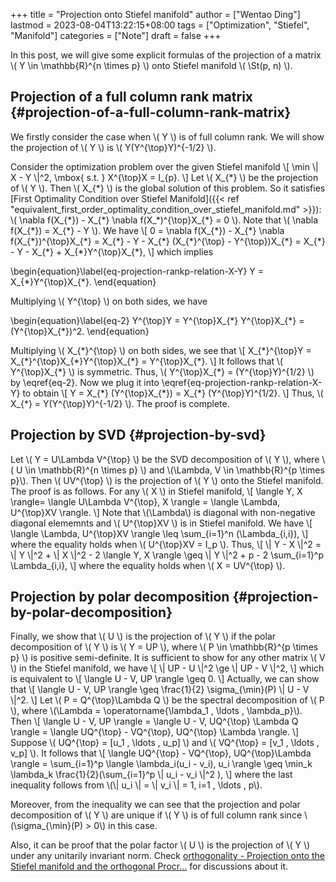 +++
title = "Projection onto Stiefel manifold"
author = ["Wentao Ding"]
lastmod = 2023-08-04T13:22:15+08:00
tags = ["Optimization", "Stiefel", "Manifold"]
categories = ["Note"]
draft = false
+++

In this post, we will give some explicit formulas of the projection of a matrix \\( Y \in \mathbb{R}^{n \times p} \\) onto Stiefel manifold \\( \St(p, n) \\).

<!--more-->


## Projection of a full column rank matrix {#projection-of-a-full-column-rank-matrix}

We firstly consider the case when \\( Y \\) is of full column rank. We will show the projection of \\( Y \\) is \\( Y(Y^{\top}Y)^{-1/2} \\).

Consider the optimization problem over the given Stiefel manifold
\\[
\min \\| X - Y \\|^2, \mbox{ s.t. } X^{\top}X = I\_{p}.
\\]
Let \\( X\_{\*} \\) be the projection of \\( Y \\). Then \\( X\_{\*} \\) is the global solution of this problem. So it satisfies [First Optimality Condition over Stiefel Manifold]({{< ref "equivalent_first_order_optimality_condition_over_stiefel_manifold.md" >}}):
\\( \nabla f(X\_{\*}) - X\_{\*} \nabla f(X\_\*)^{\top}X\_{\*} = 0 \\).
Note that \\( \nabla f(X\_{\*}) = X\_{\*} - Y \\). We have
\\[
0 = \nabla f(X\_{\*}) - X\_{\*} \nabla f(X\_{\*})^{\top}X\_{\*} = X\_{\*} - Y - X\_{\*} (X\_{\*}^{\top} - Y^{\top})X\_{\*} = X\_{\*} - Y - X\_{\*} + X\_{\*}Y^{\top}X\_{\*},
\\]
which implies

\begin{equation}\label{eq-projection-rankp-relation-X-Y}
 Y = X\_{\*}Y^{\top}X\_{\*}.
\end{equation}

Multiplying \\( Y^{\top} \\) on both sides, we have

\begin{equation}\label{eq-2}
 Y^{\top}Y = Y^{\top}X\_{\*} Y^{\top}X\_{\*} = (Y^{\top}X\_{\*})^2.
\end{equation}

Multiplying \\( X\_{\*}^{\top} \\) on both sides, we see that
\\[
X\_{\*}^{\top}Y = X\_{\*}^{\top}X\_{\*}Y^{\top}X\_{\*} = Y^{\top}X\_{\*}.
\\]
It follows that \\( Y^{\top}X\_{\*} \\) is symmetric.
Thus, \\( Y^{\top}X\_{\*} = (Y^{\top}Y)^{1/2} \\) by \eqref{eq-2}.
Now we plug it into \eqref{eq-projection-rankp-relation-X-Y} to obtain
\\[
Y = X\_{\*} (Y^{\top}X\_{\*}) = X\_{\*} (Y^{\top}Y)^{1/2}.
\\]
Thus, \\( X\_{\*} = Y(Y^{\top}Y)^{-1/2} \\). The proof is complete.


## Projection by SVD {#projection-by-svd}

Let \\( Y = U\Lambda V^{\top} \\) be the SVD decomposition of \\( Y \\), where \\( U \in \mathbb{R}^{n \times p} \\) and \\(\Lambda, V \in \mathbb{R}^{p \times p}\\). Then \\( UV^{\top} \\) is the projection of \\( Y \\) onto  the Stiefel manifold. The proof is as follows. For any \\( X \\) in Stiefel manifold,
\\[
\langle Y, X \rangle= \langle U\Lambda V^{\top}, X \rangle = \langle \Lambda, U^{\top}XV \rangle.
\\]
Note that \\(\Lambda\\) is diagonal with non-negative diagonal elememnts and \\( U^{\top}XV \\) is in Stiefel manifold. We have \\[
\langle \Lambda, U^{\top}XV \rangle \leq \sum\_{i=1}^n (\Lambda\_{i,i}),
\\]
where the equality holds when \\( U^{\top}XV = I\_p \\). Thus,
\\[
\\| Y - X \\|^2 = \\| Y \\|^2 + \\| X \\|^2 - 2 \langle Y, X \rangle \geq \\| Y \\|^2 + p - 2 \sum\_{i=1}^p \Lambda\_{i,i},
\\]
where the equality holds when \\( X = UV^{\top} \\).


## Projection by polar decomposition {#projection-by-polar-decomposition}

Finally, we show that \\( U \\) is the projection of \\( Y \\) if the polar decomposition of \\( Y \\) is \\( Y = UP \\), where \\( P \in \mathbb{R}^{p \times p} \\) is positive semi-definite.
It is sufficient to show for any other matrix \\( V \\) in the Stiefel manifold, we have
\\[
\\| UP - U \\|^2 \ge \\| UP - V \\|^2,
\\]
which is equivalent to
\\[
\langle U - V, UP \rangle \geq 0.
\\]
Actually, we can show that
\\[
\langle U - V, UP \rangle \geq \frac{1}{2} \sigma\_{\min}(P) \\| U - V \\|^2.
\\]
Let \\( P = Q^{\top}\Lambda Q \\) be the spectral decomposition of \\( P \\), where \\(\Lambda = \operatorname{\lambda\_1 , \ldots , \lambda\_p}\\). Then
\\[
\langle U - V, UP \rangle = \langle U - V, UQ^{\top} \Lambda Q \rangle = \langle UQ^{\top} - VQ^{\top}, UQ^{\top} \Lambda \rangle.
\\]
Suppose \\( UQ^{\top} = [u\_1 , \ldots , u\_p] \\) and \\( VQ^{\top} = [v\_1 , \ldots , v\_p] \\). It follows that
\\[
\langle UQ^{\top} - VQ^{\top}, UQ^{\top}\Lambda \rangle = \sum\_{i=1}^p \langle \lambda\_i(u\_i - v\_i), u\_i \rangle \geq \min\_k \lambda\_k \frac{1}{2}(\sum\_{i=1}^p   \\| u\_i - v\_i \\|^2 ),
\\]
where the last inequality follows from \\(\\| u\_i \\| = \\| v\_i \\| = 1, i=1 , \ldots , p\\).

Moreover, from the inequality we can see that the projection and polar decomposition of \\( Y \\) are unique if \\( Y \\) is of full column rank since \\(\sigma\_{\min}(P) > 0\\) in this case.

Also, it can be proof that the polar factor \\( U \\) is the projection of \\( Y \\) under any unitarily invariant norm. Check [orthogonality - Projection onto the Stiefel manifold and the orthogonal Procr...](https://math.stackexchange.com/questions/4492668/projection-onto-the-stiefel-manifold-and-the-orthogonal-procrustes-problem) for discussions about it.
